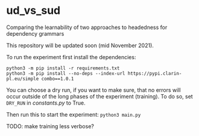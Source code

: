 # ud_vs_sud
Comparing the learnability of two approaches to headedness for dependency grammars

This repository will be updated soon (mid November 2021).

To run the experiment first install the dependencies:
```
python3 -m pip install -r requirements.txt
python3 -m pip install --no-deps --index-url https://pypi.clarin-pl.eu/simple combo==1.0.1
```

You can choose a dry run, if you want to make sure, that no errors will occur outside of the long phases of the experiment (training). To do so, set `DRY_RUN` in *constants.py* to True.

Then run this to start the experiment:
`python3 main.py`

TODO:
make training less verbose?
